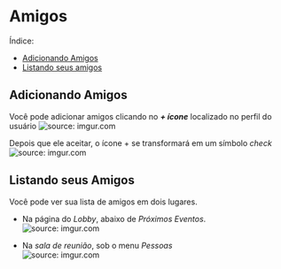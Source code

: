 # Amigos

Índice:

- [Adicionando Amigos](#adicionando-amigos)
- [Listando seus amigos](#listando-seus-amigos)

## Adicionando Amigos

Você pode adicionar amigos clicando no _**+ ícone**_ localizado no perfil do usuário
<img src="https://i.imgur.com/iXXrYdL.png" title="source: imgur.com" />


Depois que ele aceitar, o ícone + se transformará em um símbolo _check_
<img src="https://i.imgur.com/fwnjF3r.png" title="source: imgur.com" />

## Listando seus Amigos

Você pode ver sua lista de amigos em dois lugares.
- Na página do _Lobby_, abaixo de _Próximos Eventos_.<br><img src="https://i.imgur.com/oLi8vQY.png" title="source: imgur.com" />

- Na _sala de reunião_, sob o menu _Pessoas_<br><img src="https://i.imgur.com/abxeVRf.png" title="source: imgur.com" />
